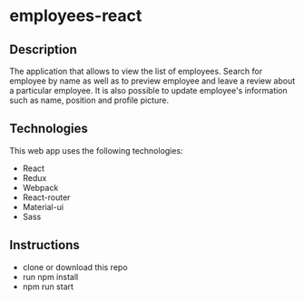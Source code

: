 # employees-react
## Description
The application that allows to view the list of employees.
Search for employee by name as well as to preview employee and leave a review about a particular employee.
It is also possible to update employee's information such as name, position and profile picture.

## Technologies
This web app uses the following technologies:

* React
* Redux
* Webpack
* React-router
* Material-ui
* Sass

## Instructions
* clone or download this repo
* run npm install
* npm run start
